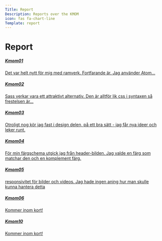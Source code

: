 ```yaml
---
Title: Report
Description: Reports over the KMOM
icon: fas fa-chart-line
Template: report
---
```


Report
==========================

<!-- ![Leaf](image/leaf_256x256.png) -->

<div class="kmom-box">
  <a href="report/kmom01"><h5>Kmom01</h5>
    <i class="fas fa-chevron-right"></i>
    <p>Det var helt nytt för mig med ramverk. Fortfarande är. Jag använder Atom...</p>
  </a>
</div>

<div class="kmom-box">
  <a href="report/kmom02"><h5>Kmom02</h5>
    <i class="fas fa-chevron-right"></i>
    <p>Sass verkar vara ett attraktivt alternativ. Den är alltför lik css i syntaxen så frestelsen är...</p>
  </a>
</div>

<div class="kmom-box">
<a href="report/kmom03"><h5>Kmom03</h5>
<i class="fas fa-chevron-right"></i>
<p>Otroligt nog kör jag fast i design delen, på ett bra sätt - jag får nya ideer och leker runt.</p></a>
</div>

<div class="kmom-box">
<a href="report/kmom04"><h5>Kmom04</h5>
<i class="fas fa-chevron-right"></i>
<p>För min färgschema utgick jag från header-bilden. Jag valde en färg som matchar den och en komplement färg.</p></a>
</div>

<div class="kmom-box">
<a href="report/kmom05"><h5>Kmom05</h5>
<i class="fas fa-chevron-right"></i>
<p>responsivitet för bilder och videos. Jag hade ingen aning hur man skulle kunna hantera detta</p></a>
</div>

<div class="kmom-box">
<a href="report/kmom06"><h5>Kmom06</h5>
<i class="fas fa-chevron-right"></i>
<p>Kommer inom kort!</p></a>
</div>

<div class="kmom-box project">
<a href="report/kmom10"><h5>Kmom10</h5>
<i class="fas fa-chevron-right"></i>
<p>Kommer inom kort!</p></a>
</div>
